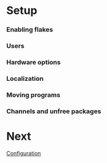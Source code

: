 
# Setup

### Enabling flakes

### Users

### Hardware options

### Localization

### Moving programs

### Channels and unfree packages

# Next

[Configuration](./configuration.md)